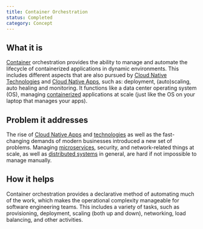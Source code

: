 ```yaml
---
title: Container Orchestration
status: Completed
category: Concept
---
```


## What it is
[Container](/container/) orchestration provides the ability to manage 
and automate the lifecycle of containerized applications in dynamic environments. 
This includes different aspects that are also pursued by [Cloud Native Technologies](/cloud-native-tech/) and [Cloud Native Apps](/cloud-native-apps/), 
such as: deployment, (auto)scaling, auto healing and monitoring.
It functions like a data center operating system (OS), 
managing [containerized](/containerization/) applications at scale 
(just like the OS on your laptop that manages your apps).

## Problem it addresses 
The rise of [Cloud Native Apps](/cloud-native-apps/) and [technologies](/cloud-native-tech/) 
as well as the fast-changing demands of modern businesses introduced a new set of problems. Managing [microservices](/microservices), security, and network-related things at scale, 
as well as [distributed systems](/distributed-systems) in general, 
are hard if not impossible to manage manually.   

## How it helps
Container orchestration provides a declarative method of automating much of the work, 
which makes the operational complexity manageable for software engineering teams.
This includes a variety of tasks, such as provisioning, deployment, scaling (both up and down), networking, load balancing, and other activities.
